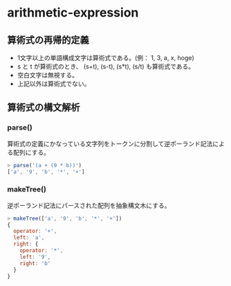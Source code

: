 # arithmetic-expression

## 算術式の再帰的定義

+ 1文字以上の単語構成文字は算術式である。(例： 1, 3, a, x, hoge)
+ s と t が算術式のとき、 (s+t), (s-t), (s*t), (s/t) も算術式である。
+ 空白文字は無視する。
+ 上記以外は算術式でない。

## 算術式の構文解析

### parse()

算術式の定義にかなっている文字列をトークンに分割して逆ポーランド記法による配列にする。

```js
> parse('(a + (9 * b))')
['a', '9', 'b', '*', '+']
```

### makeTree()

逆ポーランド記法にパースされた配列を抽象構文木にする。

```js
> makeTree(['a', '9', 'b', '*', '+'])
{
  operator: '+',
  left: 'a',
  right: {
    operator: '*',
    left: '9',
    right: 'b'
  }
}
```
